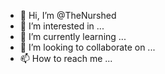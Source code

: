 - 👋 Hi, I’m @TheNurshed
- 👀 I’m interested in ...
- 🌱 I’m currently learning ...
- 💞️ I’m looking to collaborate on ...
- 📫 How to reach me ...

<!---
TheNurshed/TheNurshed is a ✨ special ✨ repository because its `README.md` (this file) appears on your GitHub profile.
You can click the Preview link to take a look at your changes.
--->
